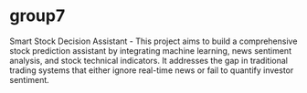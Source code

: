 # group7
Smart Stock Decision Assistant - This project aims to build a comprehensive stock prediction assistant by integrating machine learning, news sentiment analysis, and stock technical indicators. It addresses the gap in traditional trading systems that either ignore real-time news or fail to quantify investor sentiment.
